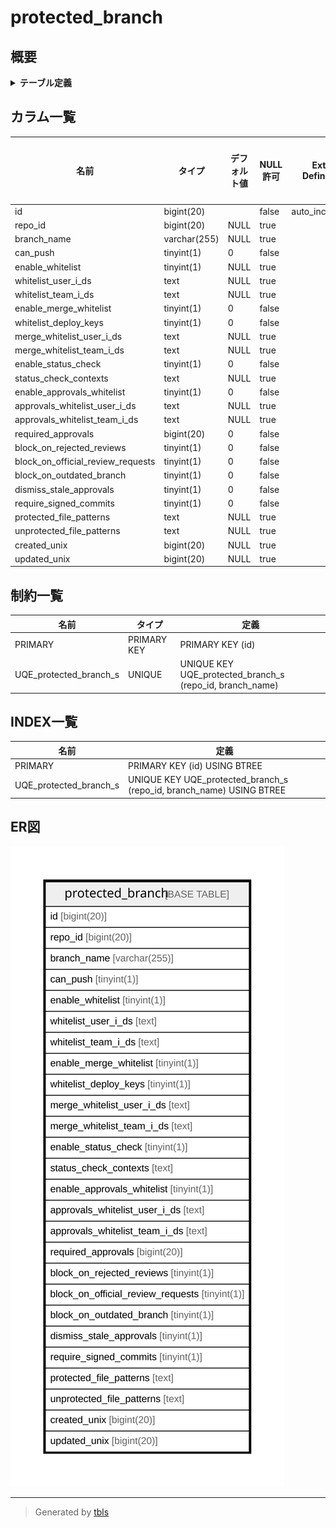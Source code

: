 # protected_branch

## 概要

<details>
<summary><strong>テーブル定義</strong></summary>

```sql
CREATE TABLE `protected_branch` (
  `id` bigint(20) NOT NULL AUTO_INCREMENT,
  `repo_id` bigint(20) DEFAULT NULL,
  `branch_name` varchar(255) DEFAULT NULL,
  `can_push` tinyint(1) NOT NULL DEFAULT 0,
  `enable_whitelist` tinyint(1) DEFAULT NULL,
  `whitelist_user_i_ds` text DEFAULT NULL,
  `whitelist_team_i_ds` text DEFAULT NULL,
  `enable_merge_whitelist` tinyint(1) NOT NULL DEFAULT 0,
  `whitelist_deploy_keys` tinyint(1) NOT NULL DEFAULT 0,
  `merge_whitelist_user_i_ds` text DEFAULT NULL,
  `merge_whitelist_team_i_ds` text DEFAULT NULL,
  `enable_status_check` tinyint(1) NOT NULL DEFAULT 0,
  `status_check_contexts` text DEFAULT NULL,
  `enable_approvals_whitelist` tinyint(1) NOT NULL DEFAULT 0,
  `approvals_whitelist_user_i_ds` text DEFAULT NULL,
  `approvals_whitelist_team_i_ds` text DEFAULT NULL,
  `required_approvals` bigint(20) NOT NULL DEFAULT 0,
  `block_on_rejected_reviews` tinyint(1) NOT NULL DEFAULT 0,
  `block_on_official_review_requests` tinyint(1) NOT NULL DEFAULT 0,
  `block_on_outdated_branch` tinyint(1) NOT NULL DEFAULT 0,
  `dismiss_stale_approvals` tinyint(1) NOT NULL DEFAULT 0,
  `require_signed_commits` tinyint(1) NOT NULL DEFAULT 0,
  `protected_file_patterns` text DEFAULT NULL,
  `unprotected_file_patterns` text DEFAULT NULL,
  `created_unix` bigint(20) DEFAULT NULL,
  `updated_unix` bigint(20) DEFAULT NULL,
  PRIMARY KEY (`id`),
  UNIQUE KEY `UQE_protected_branch_s` (`repo_id`,`branch_name`)
) ENGINE=InnoDB DEFAULT CHARSET=utf8mb4 ROW_FORMAT=DYNAMIC
```

</details>

## カラム一覧

| 名前                                | タイプ          | デフォルト値       | NULL許可   | Extra Definition | 子テーブル      | 親テーブル      | コメント     |
| --------------------------------- | ------------ | ------------ | -------- | ---------------- | ---------- | ---------- | -------- |
| id                                | bigint(20)   |              | false    | auto_increment   |            |            |          |
| repo_id                           | bigint(20)   | NULL         | true     |                  |            |            |          |
| branch_name                       | varchar(255) | NULL         | true     |                  |            |            |          |
| can_push                          | tinyint(1)   | 0            | false    |                  |            |            |          |
| enable_whitelist                  | tinyint(1)   | NULL         | true     |                  |            |            |          |
| whitelist_user_i_ds               | text         | NULL         | true     |                  |            |            |          |
| whitelist_team_i_ds               | text         | NULL         | true     |                  |            |            |          |
| enable_merge_whitelist            | tinyint(1)   | 0            | false    |                  |            |            |          |
| whitelist_deploy_keys             | tinyint(1)   | 0            | false    |                  |            |            |          |
| merge_whitelist_user_i_ds         | text         | NULL         | true     |                  |            |            |          |
| merge_whitelist_team_i_ds         | text         | NULL         | true     |                  |            |            |          |
| enable_status_check               | tinyint(1)   | 0            | false    |                  |            |            |          |
| status_check_contexts             | text         | NULL         | true     |                  |            |            |          |
| enable_approvals_whitelist        | tinyint(1)   | 0            | false    |                  |            |            |          |
| approvals_whitelist_user_i_ds     | text         | NULL         | true     |                  |            |            |          |
| approvals_whitelist_team_i_ds     | text         | NULL         | true     |                  |            |            |          |
| required_approvals                | bigint(20)   | 0            | false    |                  |            |            |          |
| block_on_rejected_reviews         | tinyint(1)   | 0            | false    |                  |            |            |          |
| block_on_official_review_requests | tinyint(1)   | 0            | false    |                  |            |            |          |
| block_on_outdated_branch          | tinyint(1)   | 0            | false    |                  |            |            |          |
| dismiss_stale_approvals           | tinyint(1)   | 0            | false    |                  |            |            |          |
| require_signed_commits            | tinyint(1)   | 0            | false    |                  |            |            |          |
| protected_file_patterns           | text         | NULL         | true     |                  |            |            |          |
| unprotected_file_patterns         | text         | NULL         | true     |                  |            |            |          |
| created_unix                      | bigint(20)   | NULL         | true     |                  |            |            |          |
| updated_unix                      | bigint(20)   | NULL         | true     |                  |            |            |          |

## 制約一覧

| 名前                     | タイプ         | 定義                                                       |
| ---------------------- | ----------- | -------------------------------------------------------- |
| PRIMARY                | PRIMARY KEY | PRIMARY KEY (id)                                         |
| UQE_protected_branch_s | UNIQUE      | UNIQUE KEY UQE_protected_branch_s (repo_id, branch_name) |

## INDEX一覧

| 名前                     | 定義                                                                   |
| ---------------------- | -------------------------------------------------------------------- |
| PRIMARY                | PRIMARY KEY (id) USING BTREE                                         |
| UQE_protected_branch_s | UNIQUE KEY UQE_protected_branch_s (repo_id, branch_name) USING BTREE |

## ER図

![er](protected_branch.svg)

---

> Generated by [tbls](https://github.com/k1LoW/tbls)
